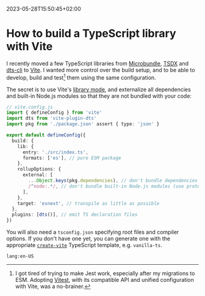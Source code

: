 ---
---

2023-05-28T15:50:45+02:00
# How to build a TypeScript library with Vite

I recently moved a few TypeScript libraries from [Microbundle](https://github.com/developit/microbundle), [TSDX](https://github.com/jaredpalmer/tsdx) and [dts-cli](https://github.com/weiran-zsd/dts-cli) to [Vite](https://vitejs.dev/). I wanted more control over the build setup, and to be able to develop, build and test[^1] them using the same configuration.

The secret is to use Vite's [library mode](https://vitejs.dev/guide/build.html#library-mode), and externalize all dependencies and built-in Node.js modules so that they are not bundled with your code:

```ts
// vite.config.js
import { defineConfig } from 'vite'
import dts from 'vite-plugin-dts'
import pkg from './package.json' assert { type: 'json' }

export default defineConfig({
  build: {
    lib: {
      entry: './src/index.ts',
      formats: ['es'], // pure ESM package
    },
    rollupOptions: {
      external: [
        ...Object.keys(pkg.dependencies), // don't bundle dependencies
        /^node:.*/, // don't bundle built-in Node.js modules (use protocol imports!)
      ],
    },
    target: 'esnext', // transpile as little as possible
  },
  plugins: [dts()], // emit TS declaration files
})
```

You will also need a `tsconfig.json` specifying root files and compiler options. If you don't have one yet, you can generate one with the appropriate [`create-vite`](https://www.npmjs.com/package/create-vite) TypeScript template, e.g. `vanilla-ts`.

[^1]: I got tired of trying to make Jest work, especially after my migrations to ESM. Adopting [Vitest](https://vitest.dev/), with its compatible API and unified configuration with Vite, was a no-brainer.

`lang:en-US`
